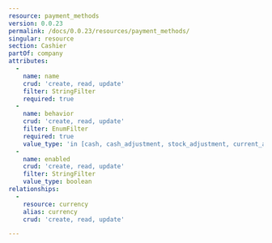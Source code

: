 ```yaml
---
resource: payment_methods
version: 0.0.23
permalink: /docs/0.0.23/resources/payment_methods/
singular: resource
section: Cashier
partOf: company
attributes:
  -
    name: name
    crud: 'create, read, update'
    filter: StringFilter
    required: true
  -
    name: behavior
    crud: 'create, read, update'
    filter: EnumFilter
    required: true
    value_type: 'in [cash, cash_adjustment, stock_adjustment, current_account, check, card, other, difference, mercado_pago]'
  -
    name: enabled
    crud: 'create, read, update'
    filter: StringFilter
    value_type: boolean
relationships:
  -
    resource: currency
    alias: currency
    crud: 'create, read, update'

---
```

